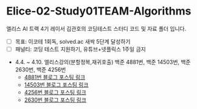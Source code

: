 # Elice-02-Study01TEAM-Algorithms

엘리스 AI 트랙 4기 레이서 김관호의 코딩테스트 스터디 코드 및 자료 폴더 입니다.

- [ ] 목표: 이코테 1회독, solved.ac 새싹 5단계 달성하기
- [ ] 패널티: 코딩 테스트 지원하기, 유튜브+넷플릭스 1주일 금지

- 4.4. ~ 4.10. 엘리스강의(분할정복,재귀호출) 백준 4881번, 백준 14503번, 백준 2630번, 백준 4256번
    - [4881번 블로그 포스팅 링크](https://moriah-blog.tistory.com/6)
    - [14503번 블로그 포스팅 링크](https://moriah-blog.tistory.com/5)
    - [4256번 블로그 포스팅 링크](https://moriah-blog.tistory.com/9)
    - [2630번 블로그 포스팅 링크](https://moriah-blog.tistory.com/8)
